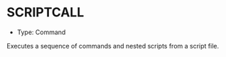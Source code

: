 # SCRIPTCALL

- Type: Command

Executes a sequence of commands and nested scripts from a script file.
